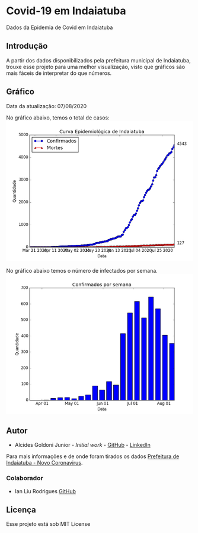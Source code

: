 # Covid-19 em Indaiatuba

Dados da Epidemia de Covid em Indaiatuba

## Introdução

A partir dos dados disponibilizados pela prefeitura municipal de Indaiatuba, trouxe esse projeto para uma melhor visualização, visto que gráficos são mais fáceis de interpretar do que números.

## Gráfico

Data da atualização: 07/08/2020

No gráfico abaixo, temos o total de casos:
![Covid em Indaiatuba](figura.png)


No gráfico abaixo temos o número de infectados por semana.
![Covid Por Semana Indaiatuba](figura_sem.png)

## Autor

* Alcides Goldoni Junior  - *Initial work* - [GitHub](https://github.com/agoldonijr) - [LinkedIn](https://www.linkedin.com/in/alcides-goldoni-junior-50911364/)

Para mais informações e de onde foram tirados os dados [Prefeitura de Indaiatuba - Novo Coronavirus](https://www.indaiatuba.sp.gov.br/saude/vigilancia-em-saude/vigilancia-epidemiologica/novo-coronavirus/).

### Colaborador

* Ian Liu Rodrigues [GitHub](https://github.com/ianliu) 

## Licença 

Esse projeto está sob MIT License 

